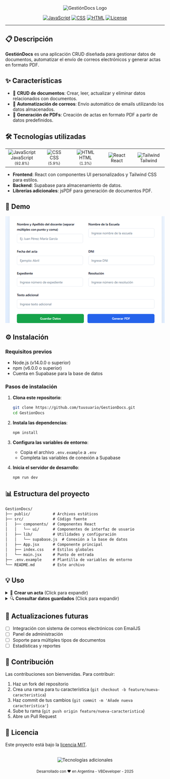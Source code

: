<div align="center">
  <img src="https://img.shields.io/badge/GestiónDocs-v1.0-blue?style=for-the-badge&logo=react" alt="GestiónDocs Logo" width="400"/>
  
  [![JavaScript](https://img.shields.io/badge/JavaScript-92.8%25-F7DF1E?style=flat-square&logo=javascript)](https://developer.mozilla.org/en-US/docs/Web/JavaScript)
  [![CSS](https://img.shields.io/badge/CSS-5.9%25-1572B6?style=flat-square&logo=css3)](https://developer.mozilla.org/en-US/docs/Web/CSS)
  [![HTML](https://img.shields.io/badge/HTML-1.3%25-E34F26?style=flat-square&logo=html5)](https://developer.mozilla.org/en-US/docs/Web/HTML)
  [![License](https://img.shields.io/badge/License-MIT-green.svg)](https://opensource.org/licenses/MIT)
</div>

<hr />

## 📋 Descripción

**GestiónDocs** es una aplicación CRUD diseñada para gestionar datos de documentos, automatizar el envío de correos electrónicos y generar actas en formato PDF.

## ✨ Características

- 📝 **CRUD de documentos**: Crear, leer, actualizar y eliminar datos relacionados con documentos.
- 📧 **Automatización de correos**: Envío automático de emails utilizando los datos almacenados.
- 📄 **Generación de PDFs**: Creación de actas en formato PDF a partir de datos predefinidos.

## 🛠️ Tecnologías utilizadas

<div align="center">
  <table>
    <tr>
      <td align="center" width="96">
        <img src="https://skillicons.dev/icons?i=js" width="48" height="48" alt="JavaScript" />
        <br>JavaScript<br><small>(92.8%)</small>
      </td>
      <td align="center" width="96">
        <img src="https://skillicons.dev/icons?i=css" width="48" height="48" alt="CSS" />
        <br>CSS<br><small>(5.9%)</small>
      </td>
      <td align="center" width="96">
        <img src="https://skillicons.dev/icons?i=html" width="48" height="48" alt="HTML" />
        <br>HTML<br><small>(1.3%)</small>
      </td>
      <td align="center" width="96">
        <img src="https://skillicons.dev/icons?i=react" width="48" height="48" alt="React" />
        <br>React
      </td>
      <td align="center" width="96">
        <img src="https://skillicons.dev/icons?i=tailwind" width="48" height="48" alt="Tailwind" />
        <br>Tailwind
      </td>
    </tr>
  </table>
</div>

- **Frontend**: React con componentes UI personalizados y Tailwind CSS para estilos.
- **Backend**: Supabase para almacenamiento de datos.
- **Librerías adicionales**: jsPDF para generación de documentos PDF.

## 🚀 Demo


![Screenshot de la página principal de GestiónDocs](./public/assets/pag_inicio_app.png)

## ⚙️ Instalación

### Requisitos previos
- Node.js (v14.0.0 o superior)
- npm (v6.0.0 o superior)
- Cuenta en Supabase para la base de datos

### Pasos de instalación

1. **Clona este repositorio**:
   ```bash
   git clone https://github.com/tuusuario/GestionDocs.git
   cd GestionDocs
   ```

2. **Instala las dependencias**:
   ```bash
   npm install
   ```

3. **Configura las variables de entorno**:
   - Copia el archivo `.env.example` a `.env`
   - Completa las variables de conexión a Supabase

4. **Inicia el servidor de desarrollo**:
   ```bash
   npm run dev
   ```

## 📊 Estructura del proyecto

```
GestionDocs/
├── public/          # Archivos estáticos
├── src/             # Código fuente
│   ├── components/  # Componentes React
│   │   └── ui/      # Componentes de interfaz de usuario
│   ├── lib/         # Utilidades y configuración
│   │   └── supabase.js  # Conexión a la base de datos
│   ├── App.jsx      # Componente principal
│   ├── index.css    # Estilos globales
│   └── main.jsx     # Punto de entrada
├── .env.example     # Plantilla de variables de entorno
└── README.md        # Este archivo
```

## 💡 Uso

<details>
<summary>📝 <b>Crear un acta</b> (Click para expandir)</summary>

1. Ingresa el nombre y apellido de la persona
2. Completa los demás campos requeridos
3. Haz clic en "Generar PDF"
4. El documento se descargará automáticamente

![Crear Acta](./public/assets/envio_mails.png)
</details>

<details>
<summary>🔍 <b>Consultar datos guardados</b> (Click para expandir)</summary>

1. Comienza a escribir el nombre de la persona
2. El sistema autocompletará con los datos guardados
3. Modifica los campos necesarios

![Consultar datos](https://via.placeholder.com/400x200?text=Consultar+Datos)
</details>

## 🔄 Actualizaciones futuras

- [ ] Integración con sistema de correos electrónicos con EmailJS
- [ ] Panel de administración
- [ ] Soporte para múltiples tipos de documentos
- [ ] Estadísticas y reportes

## 👥 Contribución

Las contribuciones son bienvenidas. Para contribuir:

1. Haz un fork del repositorio
2. Crea una rama para tu característica (`git checkout -b feature/nueva-caracteristica`)
3. Haz commit de tus cambios (`git commit -m 'Añade nueva característica'`)
4. Sube tu rama (`git push origin feature/nueva-caracteristica`)
5. Abre un Pull Request

## 📄 Licencia

Este proyecto está bajo la [licencia MIT](https://opensource.org/licenses/MIT).

<div align="center">
  <br />
  <img src="https://skillicons.dev/icons?i=vscode,vite,supabase" alt="Tecnologías adicionales" />
  <p>
    <sub>Desarrollado con ❤️ en Argentina - VBDeveloper - 2025</sub>
  </p>
</div>